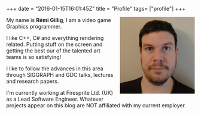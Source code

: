 +++
date = "2016-01-15T16:01:45Z"
title = "Profile"
tags= ["profile"]
+++

<img src="/media/myself.jpg" alt="Me!" style="float:right;padding:0 0 0.7em 0.7em;"/>

My name is **Rémi Gillig**, I am a video game Graphics programmer.

I like C++, C# and everything rendering related. Putting stuff on the screen and getting the best our of the talented art teams is so satisfying!

I like to follow the advances in this area through SIGGRAPH and GDC talks, lectures and research papers.

I'm currently working at Firesprite Ltd. (UK) as a Lead Software Engineer. Whatever projects appear on this blog are NOT affiliated with my current employer.
